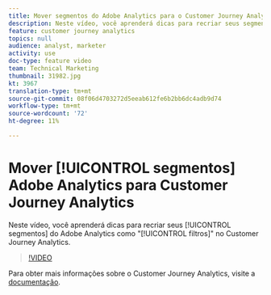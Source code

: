 ```yaml
---
title: Mover segmentos do Adobe Analytics para o Customer Journey Analytics
description: Neste vídeo, você aprenderá dicas para recriar seus segmentos do Adobe Analytics como "filtros" no Customer Journey Analytics.
feature: customer journey analytics
topics: null
audience: analyst, marketer
activity: use
doc-type: feature video
team: Technical Marketing
thumbnail: 31982.jpg
kt: 3967
translation-type: tm+mt
source-git-commit: 08f06d4703272d5eeab612fe6b2bb6dc4adb9d74
workflow-type: tm+mt
source-wordcount: '72'
ht-degree: 11%

---
```



# Mover [!UICONTROL segmentos] Adobe Analytics para Customer Journey Analytics

Neste vídeo, você aprenderá dicas para recriar seus [!UICONTROL segmentos] do Adobe Analytics como &quot;[!UICONTROL filtros]&quot; no Customer Journey Analytics.

>[!VIDEO](https://video.tv.adobe.com/v/31982/?quality=12)

Para obter mais informações sobre o Customer Journey Analytics, visite a [documentação](https://docs.adobe.com/content/help/pt-BR/analytics-platform/using/cja-landing.html).
